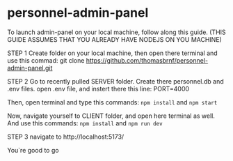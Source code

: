# personnel-admin-panel
To launch admin-panel on your local machine, follow along this guide.
(THIS GUIDE ASSUMES THAT YOU ALREADY HAVE NODEJS ON YOU MACHINE)

STEP 1
Create folder on your local machine, then open there terminal and use this commad: 
git clone https://github.com/thomasbrnf/personnel-admin-panel.git

STEP 2
Go to recently pulled SERVER folder. Create there personnel.db and .env files.
open .env file, and instert there this line: 
PORT=4000

Then, open terminal and type this commands:
`npm install`
and `npm start`


Now, navigate yourself to CLIENT folder, and open here terminal as well.
And use this commands:
`npm install`
and `npm run dev`


STEP 3
navigate to http://localhost:5173/

You`re good to go


